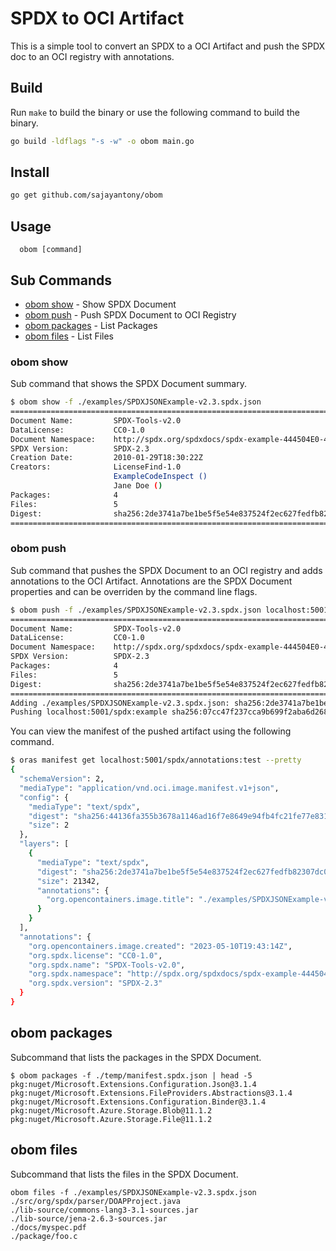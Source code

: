 # SPDX to OCI Artifact

This is a simple tool to convert an SPDX to a OCI Artifact and push the SPDX doc to an OCI registry with annotations.

## Build

Run `make` to build the binary or use the following command to build the binary.

```bash
go build -ldflags "-s -w" -o obom main.go
```

## Install

```bash
go get github.com/sajayantony/obom
```

## Usage

```
  obom [command] 
```

## Sub Commands 

- [obom show](#obom-show) - Show SPDX Document
- [obom push](#obom-push) - Push SPDX Document to OCI Registry
- [obom packages](#obom-packages) - List Packages
- [obom files](#obom-files) - List Files

### obom show

Sub command that shows the SPDX Document summary.

```bash
$ obom show -f ./examples/SPDXJSONExample-v2.3.spdx.json
================================================================================
Document Name:         SPDX-Tools-v2.0
DataLicense:           CC0-1.0
Document Namespace:    http://spdx.org/spdxdocs/spdx-example-444504E0-4F89-41D3-9A0C-0305E82C3301
SPDX Version:          SPDX-2.3
Creation Date:         2010-01-29T18:30:22Z
Creators:              LicenseFind-1.0
                       ExampleCodeInspect ()
                       Jane Doe ()
Packages:              4
Files:                 5
Digest:                sha256:2de3741a7be1be5f5e54e837524f2ec627fedfb82307dc004ae03b195abc092f
================================================================================
```

### obom push

Sub command that pushes the SPDX Document to an OCI registry and adds annotations to the OCI Artifact.
Annotations are the SPDX Document properties and can be overriden by the command line flags.


```bash
$ obom push -f ./examples/SPDXJSONExample-v2.3.spdx.json localhost:5001/spdx:example
================================================================================
Document Name:         SPDX-Tools-v2.0
DataLicense:           CC0-1.0
Document Namespace:    http://spdx.org/spdxdocs/spdx-example-444504E0-4F89-41D3-9A0C-0305E82C3301
SPDX Version:          SPDX-2.3
Packages:              4
Files:                 5
Digest:                sha256:2de3741a7be1be5f5e54e837524f2ec627fedfb82307dc004ae03b195abc092f
================================================================================
Adding ./examples/SPDXJSONExample-v2.3.spdx.json: sha256:2de3741a7be1be5f5e54e837524f2ec627fedfb82307dc004ae03b195abc092f
Pushing localhost:5001/spdx:example sha256:07cc47f237cca9b699f2aba6d2684a20ece88268492e577194394030ca52e3de

```

You can view the manifest of the pushed artifact using the following command.

```bash
$ oras manifest get localhost:5001/spdx/annotations:test --pretty
{
  "schemaVersion": 2,
  "mediaType": "application/vnd.oci.image.manifest.v1+json",
  "config": {
    "mediaType": "text/spdx",
    "digest": "sha256:44136fa355b3678a1146ad16f7e8649e94fb4fc21fe77e8310c060f61caaff8a",
    "size": 2
  },
  "layers": [
    {
      "mediaType": "text/spdx",
      "digest": "sha256:2de3741a7be1be5f5e54e837524f2ec627fedfb82307dc004ae03b195abc092f",
      "size": 21342,
      "annotations": {
        "org.opencontainers.image.title": "./examples/SPDXJSONExample-v2.3.spdx.json"
      }
    }
  ],
  "annotations": {
    "org.opencontainers.image.created": "2023-05-10T19:43:14Z",
    "org.spdx.license": "CC0-1.0",
    "org.spdx.name": "SPDX-Tools-v2.0",
    "org.spdx.namespace": "http://spdx.org/spdxdocs/spdx-example-444504E0-4F89-41D3-9A0C-0305E82C3301",
    "org.spdx.version": "SPDX-2.3"
  }
}
```

## obom packages

Subcommand that lists the packages in the SPDX Document. 

```shell
$ obom packages -f ./temp/manifest.spdx.json | head -5
pkg:nuget/Microsoft.Extensions.Configuration.Json@3.1.4
pkg:nuget/Microsoft.Extensions.FileProviders.Abstractions@3.1.4
pkg:nuget/Microsoft.Extensions.Configuration.Binder@3.1.4
pkg:nuget/Microsoft.Azure.Storage.Blob@11.1.2
pkg:nuget/Microsoft.Azure.Storage.File@11.1.2
```

## obom files

Subcommand that lists the files in the SPDX Document.

```shell
obom files -f ./examples/SPDXJSONExample-v2.3.spdx.json
./src/org/spdx/parser/DOAPProject.java
./lib-source/commons-lang3-3.1-sources.jar
./lib-source/jena-2.6.3-sources.jar
./docs/myspec.pdf
./package/foo.c
```
